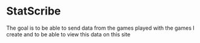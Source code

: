 # StatScribe

The goal is to be able to send data from the games played with the games I create and to be able to view this data on this site

